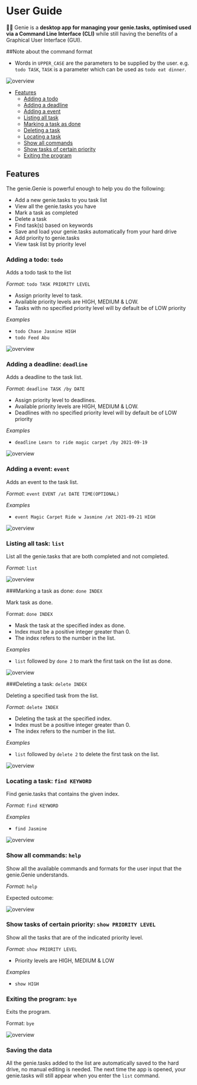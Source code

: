 # User Guide


:genie_man: Genie is a **desktop app for managing your genie.tasks, optimised used via a Command Line Interface (CLI)** while 
still having the benefits of a Graphical User Interface (GUI).

##Note about the command format
* Words in ```UPPER_CASE``` are the parameters to be supplied by the user.
  e.g. ```todo TASK```, ```TASK``` is a parameter which can be used as ```todo eat dinner```.
  

![overview](images/main.png)

* [Features](#features)
  * [Adding a todo](#adding-a-todo-todo)
  * [Adding a deadline](#adding-a-deadline-deadline)
  * [Adding a event](#adding-a-event-event)
  * [Listing all task](#listing-all-task-list)
  * [Marking a task as done](#marking-a-task-as-done-done-index)
  * [Deleting a task](#deleting-a-task-delete-index)
  * [Locating a task](#locating-a-task-find-keyword)
  * [Show all commands](#show-all-commands-help)
  * [Show tasks of certain priority](#show-tasks-of-certain-priority-show-priority-level)
  * [Exiting the program](#exiting-the-program-bye)
  
  

## Features

The genie.Genie is powerful enough to help you do the following: 

* Add a new genie.tasks to you task list
* View all the genie.tasks you have
* Mark a task as completed
* Delete a task
* Find task(s) based on keywords
* Save and load your genie.tasks automatically from your hard drive
* Add priority to genie.tasks
* View task list by priority level

[comment]: <> (## Usage )

### Adding a todo: ```todo```
Adds a todo task to the list

*Format:* ```todo TASK PRIORITY LEVEL```

* Assign priority level to task.
* Available priority levels are HIGH, MEDIUM & LOW.
* Tasks with no specified priority level will by default be of LOW priority

*Examples*

* ```todo Chase Jasmine HIGH```
* ```todo Feed Abu```

![overview](images/todo.png)

### Adding a deadline: ```deadline```

Adds a deadline to the task list.

*Format:* ```deadline TASK /by DATE```

* Assign priority level to deadlines.
* Available priority levels are HIGH, MEDIUM & LOW.
* Deadlines with no specified priority level will by default be of LOW priority


*Examples*

* ```deadline Learn to ride magic carpet /by 2021-09-19```

![overview](images/deadline.png)

### Adding a event: ```event```

Adds an event to the task list.

*Format:* ```event EVENT /at DATE TIME(OPTIONAL)```

*Examples*

* ```event Magic Carpet Ride w Jasmine /at 2021-09-21 HIGH```

![overview](images/event.png)

### Listing all task: ```list```

List all the genie.tasks that are both completed and not completed.

*Format:* ```list```

![overview](images/list.png)

###Marking a task as done: ```done INDEX```

Mark task as done.

Format: ```done INDEX```

* Mask the task at the specified index as done.
* Index must be a positive integer greater than 0. 
* The index refers to the number in the list.

*Examples*

* ```list``` followed by ```done 2``` to mark the first task on the list as done.

![overview](images/list.png)

###Deleting a task: ```delete INDEX```

Deleting a specified task from the list.

*Format:* ```delete INDEX```

* Deleting the task at the specified index.
* Index must be a positive integer greater than 0.
* The index refers to the number in the list.

*Examples*

* ```list``` followed by ```delete 2``` to delete the first task on the list.

![overview](images/delete.png)

### Locating a task: ```find KEYWORD```

Find genie.tasks that contains the given index.

*Format:* ```find KEYWORD```

*Examples*

* ```find Jasmine``` 

![overview](images/find.png)

### Show all commands: ```help```

Show all the available commands and formats for the user input that the genie.Genie understands.

*Format:* ```help```

Expected outcome: 

![overview](images/help.png)

### Show tasks of certain priority: ```show PRIORITY LEVEL```

Show all the tasks that are of the indicated priority level.

*Format:* ```show PRIORITY LEVEL```
* Priority levels are HIGH, MEDIUM & LOW

*Examples*

* ```show HIGH```


### Exiting the program: ```bye```

Exits the program.

Format: ```bye```

![overview](images/bye.png)


### Saving the data

All the genie.tasks added to the list are automatically saved to the hard drive, 
no manual editing is needed. The next time the app is opened, your genie.tasks 
will still appear when you enter the ```list``` command.
